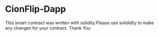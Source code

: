 # CionFlip-Dapp

This smart contract was written with solidity.Please use solididty to make any changes for your contract. Thank You 
